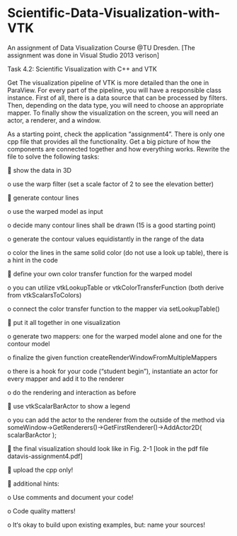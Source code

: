# Scientific-Data-Visualization-with-VTK
An assignment of Data Visualization Course @TU Dresden. 
[The assignment was done in Visual Studio 2013 verison]


Task 4.2: Scientific Visualization with C++ and VTK

Get The visualization pipeline of VTK is more detailed than the one in ParaView. For every part of the
pipeline, you will have a responsible class instance. First of all, there is a data source that can be
processed by filters. Then, depending on the data type, you will need to choose an appropriate
mapper. To finally show the visualization on the screen, you will need an actor, a renderer, and a
window. 


As a starting point, check the application “assignment4”. There is only one cpp file that provides all the
functionality. Get a big picture of how the components are connected together and how everything
works. Rewrite the file to solve the following tasks:


 show the data in 3D

o use the warp filter (set a scale factor of 2 to see the elevation better)

 generate contour lines

o use the warped model as input

o decide many contour lines shall be drawn (15 is a good starting point)

o generate the contour values equidistantly in the range of the data

o color the lines in the same solid color (do not use a look up table), there is a hint in the
code

 define your own color transfer function for the warped model

o you can utilize vtkLookupTable or vtkColorTransferFunction (both derive from
vtkScalarsToColors)

o connect the color transfer function to the mapper via setLookupTable()

 put it all together in one visualization

o generate two mappers: one for the warped model alone and one for the contour model

o finalize the given function createRenderWindowFromMultipleMappers

o there is a hook for your code (“student begin”), instantiate an actor for every mapper
and add it to the renderer

o do the rendering and interaction as before

 use vtkScalarBarActor to show a legend

o you can add the actor to the renderer from the outside of the method via
someWindow->GetRenderers()->GetFirstRenderer()->AddActor2D( scalarBarActor );

 the final visualization should look like in Fig. 2-1 [look in the pdf file datavis-assignment4.pdf]

 upload the cpp only!

 additional hints:

o Use comments and document your code!

o Code quality matters!

o It‘s okay to build upon existing examples, but: name your sources!
